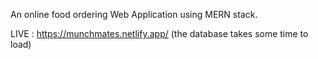 An online food ordering Web Application using MERN stack.

LIVE : https://munchmates.netlify.app/ 
(the database takes some time to load)

